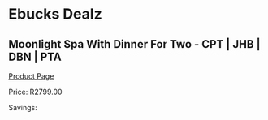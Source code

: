 
# Ebucks Dealz
## Moonlight Spa With Dinner For Two - CPT | JHB | DBN | PTA
[Product Page](https://www.ebucks.com/web/shop/productSelected.do?prodId=260396227&catId=322112237)

Price: R2799.00

Savings: 


	